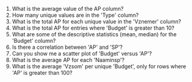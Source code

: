 1. What is the average value of the AP column?
2. How many unique values are in the 'Type' column?
3. What is the total AP for each unique value in the 'Vznemer' column?
4. What is the total AP for entries where 'Budget' is greater than 10?
5. What are some of the descriptive statistics (mean, median) for the 'Budget' column?
6. Is there a correlation between 'AP' and 'SP'?
7. Can you show me a scatter plot of 'Budget' versus 'AP'?
8. What is the average AP for each 'Naaminsp'?
9. What is the average 'Vzsom' per unique 'Budget', only for rows where 'AP' is greater than 100?
